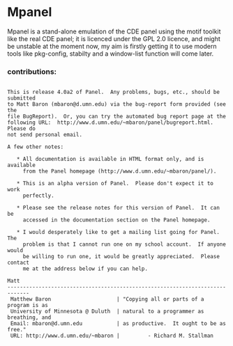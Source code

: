 # Mpanel

Mpanel is a stand-alone emulation of the CDE panel using the motif toolkit like the real CDE panel; it is licenced under the GPL 2.0 licence,
and might be unstable at the moment now, my aim is firstly getting it to use modern tools like pkg-config, stabilty and a window-list function
will come later.

### contributions:



```

This is release 4.0a2 of Panel.  Any problems, bugs, etc., should be submitted
to Matt Baron (mbaron@d.umn.edu) via the bug-report form provided (see the
file BugReport).  Or, you can try the automated bug report page at the
following URL:  http://www.d.umn.edu/~mbaron/panel/bugreport.html.  Please do
not send personal email.

A few other notes:

   * All documentation is available in HTML format only, and is available
     from the Panel homepage (http://www.d.umn.edu/~mbaron/panel/).

   * This is an alpha version of Panel.  Please don't expect it to work
     perfectly.

   * Please see the release notes for this version of Panel.  It can be
     accessed in the documentation section on the Panel homepage.

   * I would desperately like to get a mailing list going for Panel.  The
     problem is that I cannot run one on my school account.  If anyone would
     be willing to run one, it would be greatly appreciated.  Please contact
     me at the address below if you can help.

Matt
-----------------------------------------------------------------------------
 Matthew Baron                     | "Copying all or parts of a program is as
 University of Minnesota @ Duluth  | natural to a programmer as breathing, and
 Email: mbaron@d.umn.edu           | as productive.  It ought to be as free."
 URL: http://www.d.umn.edu/~mbaron |         - Richard M. Stallman
```

     

